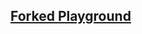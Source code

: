 ## [Forked Playground](https://play.onflow.org/30d878e7-f648-4143-bcae-e903ba42705b?type=account&id=0)
